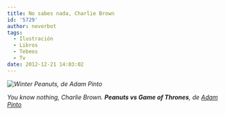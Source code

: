 ```yaml
---
title: No sabes nada, Charlie Brown
id: '5729'
author: neverbot
tags:
  - Ilustración
  - Libros
  - Tebeos
  - Tv
date: 2012-12-21 14:03:02
---
```


_![Winter Peanuts, de Adam Pinto](./Adam-Pinto-Winter-Peanuts-.jpg)_

_You know nothing, Charlie Brown. **Peanuts vs Game of Thrones**, de [Adam Pinto](https://www.facebook.com/AdamsPintoArt)_